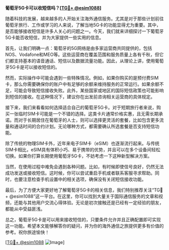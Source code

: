 **葡萄牙5G卡可以收短信吗？[[TG💪+ @esim1088](https://t.me/s/esim1088)]**

随着科技的发展，越来越多的人开始关注海外通信服务。尤其是对于那些计划前往葡萄牙旅行、工作或学习的人来说，了解当地5G卡的功能显得尤为重要。其中，是否能够接收短信是许多人关心的问题之一。今天，我们就来详细探讨一下葡萄牙5G卡能否收短信，并为大家提供一些实用的信息。

首先，让我们明确一点：葡萄牙的5G网络是由多家运营商共同提供的，包括NOS、Vodafone和MEO等。这些运营商在覆盖范围和服务质量上各有千秋，但它们都支持基本的语音通话、短信以及数据流量功能。因此，从理论上讲，使用葡萄牙5G卡是可以接收短信的。

然而，实际操作中可能会遇到一些特殊情况。例如，如果你购买的是预付费SIM卡，那么你需要确保你的账户中有足够的余额来维持服务的正常运行。如果余额不足，可能会导致短信接收失败。此外，某些国家或地区的国际短信政策也可能影响到短信的接收。在这种情况下，建议你在出发前咨询相关运营商的具体规定。

接下来，我们来看看如何选择适合自己的葡萄牙5G卡。对于短期旅行者来说，购买一张临时SIM卡可能是一个不错的选择。这类卡片通常价格实惠，且无需长期承诺。而对于长期居住在葡萄牙的人士，则可以选择更灵活的套餐，比如包含更多流量和通话时间的合约计划。无论哪种方式，都需要确认所选套餐是否支持短信功能。

除了传统的物理SIM卡外，近年来电子SIM卡（eSIM）也逐渐流行起来。与传统SIM卡相比，eSIM具有体积小巧、易于携带的优势，并且可以在多个设备间轻松切换。如果你打算长期使用葡萄牙5G卡，不妨考虑一下这种新型解决方案。

当然，在使用过程中难免会遇到各种问题。比如，有时候即使信号良好，仍然无法成功发送或接收短信。这时候，你可以尝试重启手机或者联系客服寻求帮助。同时，也要注意检查手机设置中的相关选项，确保没有关闭短信接收功能。

最后，为了方便大家更好地了解葡萄牙5G卡的相关信息，我们特别推荐关注“TG💪+ @esim1088”这一平台。在这里，你可以找到大量关于国际通信服务的文章和视频，还能与其他用户交流心得体验。无论是初次接触还是已经有一定经验的朋友，都能从中受益匪浅。

总之，葡萄牙5G卡是可以用来接收短信的，只要条件允许并且正确配置即可实现这一功能。希望本文能够解答你的疑问，并为你的海外通信之旅提供更多有价值的参考。祝你旅途愉快！

[[TG💪+ @esim1088](https://t.me/s/esim1088) ![Image](https://i.postimg.cc/4NQfJmqS/Snipaste-2025-05-13-00-14-12.png)]